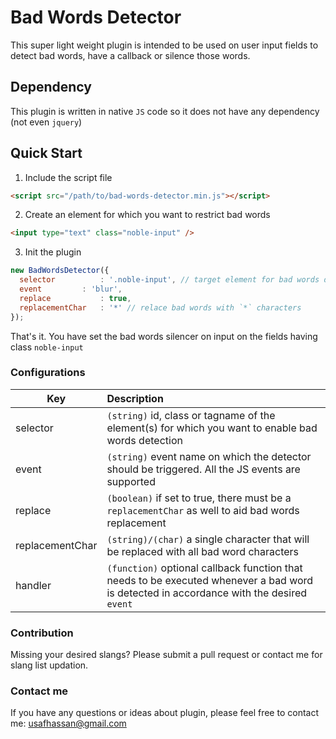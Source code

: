 # Bad Words Detector
This super light weight plugin is intended to be used on user input fields to detect bad words, have a callback or silence those words.

## Dependency
This plugin is written in native `JS` code so it does not have any dependency (not even `jquery`) 

## Quick Start
1. Include the script file
```html
<script src="/path/to/bad-words-detector.min.js"></script>
```
2. Create an element for which you want to restrict bad words
```html
<input type="text" class="noble-input" />
```
3. Init the plugin
```javascript
new BadWordsDetector({
  selector          : '.noble-input', // target element for bad words detection
  event 	    : 'blur',
  replace           : true,
  replacementChar   : '*' // relace bad words with `*` characters
});
```
That's it. You have set the bad words silencer on input on the fields having class `noble-input`

### Configurations

| Key           | Description  |
| ------------- |:-----|
| selector        |`(string)` id, class or tagname of the element(s) for which you want to enable bad words detection|
| event           |`(string)` event name on which the detector should be triggered. All the JS events are supported|
| replace         |`(boolean)` if set to true, there must be a `replacementChar` as well to aid bad words replacement|
| replacementChar |`(string)/(char)` a single character that will be replaced with all bad word characters|
| handler         |`(function)` optional callback function that needs to be executed whenever a bad word is detected in accordance with the desired `event`|

### Contribution
Missing your desired slangs? Please submit a pull request or contact me for slang list updation.

### Contact me
If you have any questions or ideas about plugin, please feel free to contact me: <a href="mailto:usafhassan@gmail.com">usafhassan@gmail.com</a>

